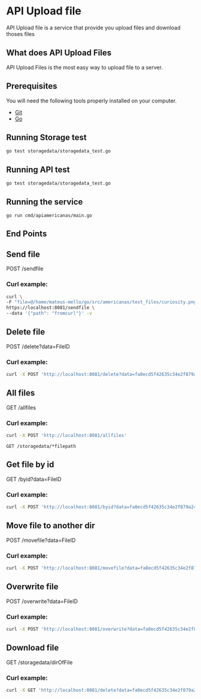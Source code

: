 # API Upload file

API Upload file is a service that provide you upload files and download thoses files 

## What does API Upload Files

API Upload Files is the most easy way to upload file to a server.


## Prerequisites

You will need the following tools properly installed on your computer.

* [Git](http://git-scm.com/)
* [Go](http://golang.org/)

## Running Storage test

```shell
go test storagedata/storagedata_test.go
```
## Running API test

```shell
go test storagedata/storagedata_test.go
```

## Running the service

```shell
go run cmd/apiamericanas/main.go
```

## End Points

## Send file
    
POST /sendfile
### Curl example:
```bash
curl \
-F "file=@/home/mateus-mello/go/src/americanas/test_files/curiosity.png " \
https://localhost:8081/sendfile \
--data '{"path": "fromcurl"}' -v
```

## Delete file
    
POST /delete?data=FileID
### Curl example:
```bash
curl -X POST 'http://localhost:8081/delete?data=fa0ecd5f42635c34e2f879a24039988e'
```

## All files
    
GET /allfiles
### Curl example:
```bash
curl -X POST 'http://localhost:8081/allfiles'
```
    
    GET /storagedata/*filepath

## Get file by id
    
GET /byid?data=FileID
### Curl example:
```bash
curl -X POST 'http://localhost:8081/byid?data=fa0ecd5f42635c34e2f879a24039988e'
```

## Move file to another dir
    
 POST /movefile?data=FileID
### Curl example:
```bash
curl -X POST 'http://localhost:8081/movefile?data=fa0ecd5f42635c34e2f879a24039988e'
```

## Overwrite file
    
POST /overwrite?data=FileID
### Curl example:
```bash
curl -X POST 'http://localhost:8081/overwrite?data=fa0ecd5f42635c34e2f879a24039988e'
```

## Download file
    
GET /storagedata/dirOfFile
### Curl example:
```bash
curl -X GET 'http://localhost:8081/delete?data=fa0ecd5f42635c34e2f879a24039988e'
```

    
